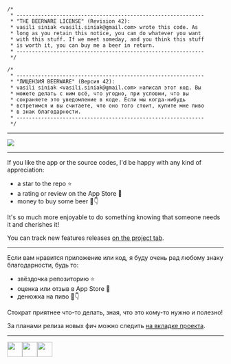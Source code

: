 ```
/*
 * -------------------------------------------------------------
 * "THE BEERWARE LICENSE" (Revision 42):
 * vasili siniak <vasili.siniak@gmail.com> wrote this code. As
 * long as you retain this notice, you can do whatever you want
 * with this stuff. If we meet someday, and you think this stuff
 * is worth it, you can buy me a beer in return.
 * -------------------------------------------------------------
 */
```

```
/*
 * -------------------------------------------------------------
 * "ЛИЦЕНЗИЯ BEERWARE" (Версия 42):
 * vasili siniak <vasili.siniak@gmail.com> написал этот код. Вы
 * можете делать с ним всё, что угодно, при условии, что вы
 * сохраняете это уведомление в коде. Если мы когда-нибудь
 * встретимся и вы считаете, что оно того стоит, купите мне пиво
 * в знак благодарности.
 * -------------------------------------------------------------
 */
```

---

[<img src=https://developer.apple.com/app-store/marketing/guidelines/images/badge-example-preferred.png>](https://apps.apple.com/app/id1558896129)

---

If you like the app or the source codes, I'd be happy with any kind of appreciation:

- a star to the repo ⭐️
- a rating or review on the App Store 📲
- money to buy some beer 🍺👇

It's so much more enjoyable to do something knowing that someone needs it and cherishes it!

You can track new features releases [on the project tab](https://github.com/users/vasilisiniak/projects/2).

---

Если вам нравится приложение или код, я буду очень рад любому знаку благодарности, будь то:

- звёздочка репозиторию ⭐️
- оценка или отзыв в App Store 📲
- денюжка на пиво 🍺👇

Стократ приятнее что-то делать, зная, что это кому-то нужно и полезно!

За планами релиза новых фич можно следить [на вкладке проекта](https://github.com/users/vasilisiniak/projects/2).

---

[<img src=https://usa.visa.com/dam/VCOM/regional/lac/ENG/Default/Partner%20With%20Us/Payment%20Technology/visapos/full-color-800x450.jpg height=35><img src=https://brand.mastercard.com/content/dam/mccom/brandcenter/thumbnails/mastercard_circles_92px_2x.png height=35><img src=https://yoomoney.ru/i/shop/iomoney_logo_white_example.png height=35>](https://yoomoney.ru/to/4100117205534801)
